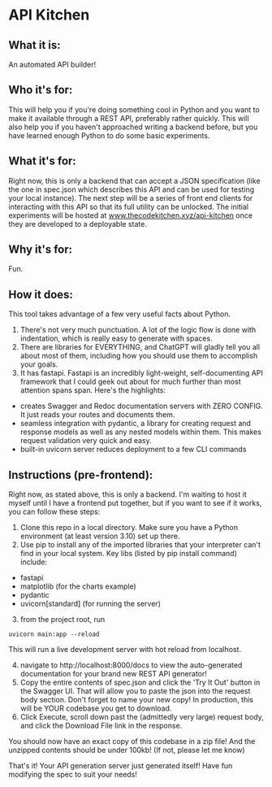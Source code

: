 # API Kitchen 

## What it is:

An automated API builder!

## Who it's for:

This will help you if you're doing something cool in Python and you want to make it available through a REST API, preferably rather quickly.
This will also help you if you haven't approached writing a backend before, but you have learned enough Python to do some basic experiments.

## What it's for:

Right now, this is only a backend that can accept a JSON specification (like the one in spec.json which describes this API and can be used for testing your local instance).
The next step will be a series of front end clients for interacting with this API so that its full utility can be unlocked.
The initial experiments will be hosted at www.thecodekitchen.xyz/api-kitchen once they are developed to a deployable state.

## Why it's for:

Fun.

## How it does:

This tool takes advantage of a few very useful facts about Python.

1. There's not very much punctuation. A lot of the logic flow is done with indentation, which is really easy to generate with spaces.
2. There are libraries for EVERYTHING, and ChatGPT will gladly tell you all about most of them, including how you should use them to accomplish your goals.
3. It has fastapi. Fastapi is an incredibly light-weight, self-documenting API framework that I could geek out about for much further than most attention spans span. Here's the highlights:
  - creates Swagger and Redoc documentation servers with ZERO CONFIG. It just reads your routes and documents them.
  - seamless integration with pydantic, a library for creating request and response models as well as any nested models within them. This makes request validation very quick and easy.
  - built-in uvicorn server reduces deployment to a few CLI commands

## Instructions (pre-frontend):

Right now, as stated above, this is only a backend. I'm waiting to host it myself until I have a frontend put together, but if you want to see if it works, you can follow these steps:

1. Clone this repo in a local directory. Make sure you have a Python environment (at least version 3.10)  set up there.
2. Use pip to install any of the imported libraries that your interpreter can't find in your local system. Key libs (listed by pip install command) include:
- fastapi
- matplotlib (for the charts example)
- pydantic
- uvicorn[standard] (for running the server)
3. from the project root, run 
```
uvicorn main:app --reload
```
This will run a live development server with hot reload from localhost.

4. navigate to http://localhost:8000/docs to view the auto-generated documentation for your brand new REST API generator!
5. Copy the entire contents of spec.json and click the 'Try It Out' button in the Swagger UI. That will allow you to paste the json into the request body section. Don't forget to name your new copy! In production, this will be YOUR codebase you get to download.
6. Click Execute, scroll down past the (admittedly very large) request body, and click the Download File link in the response.

You should now have an exact copy of this codebase in a zip file!
And the unzipped contents should be under 100kb! (If not, please let me know)

That's it! Your API generation server just generated itself! Have fun modifying the spec to suit your needs!

